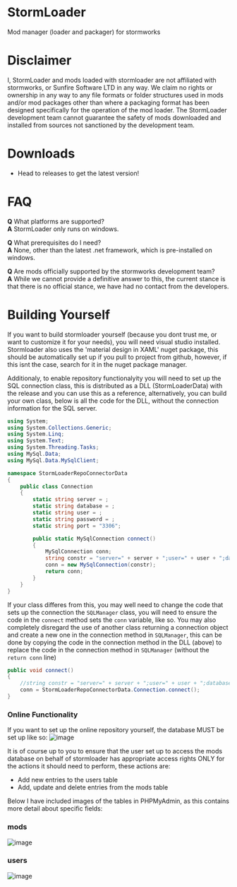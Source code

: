 # StormLoader
Mod manager (loader and packager) for stormworks

# Disclaimer
I, StormLoader and mods loaded with stormloader are not affiliated with stormworks, or Sunfire Software LTD in any way. We claim no rights or ownership in any way to any file formats or folder structures used in mods and/or mod packages other than where a packaging format has been designed specifically for the operation of the mod loader. The StormLoader development team cannot guarantee the safety of mods downloaded and installed from sources not sanctioned by the development team. 

# Downloads
- Head to releases to get the latest version!

# FAQ
**Q** What platforms are supported?<br>
**A** StormLoader only runs on windows.

**Q** What prerequisites do I need?<br>
**A** None, other than the latest .net framework, which is pre-installed on windows.

**Q** Are mods officially supported by the stormworks development team?<br>
**A** While we cannot provide a definitive answer to this, the current stance is that there is no official stance, we have had no contact from the developers.

# Building Yourself
If you want to build stormloader yourself (because you dont trust me, or want to customize it for your needs), you will need visual studio installed. Stormloader also uses the 'material design in XAML' nuget package, this should be automatically set up if you pull to project from github, however, if this isnt the case, search for it in the nuget package manager.

Additionaly, to enable repository functionalyity you will need to set up the SQL connection class, this is distributed as a DLL (StormLoaderData) with the release and you can use this as a reference, alternatively, you can build your own class, below is all the code for the DLL, without the connection information for the SQL server.

```C#
using System;
using System.Collections.Generic;
using System.Linq;
using System.Text;
using System.Threading.Tasks;
using MySql.Data;
using MySql.Data.MySqlClient;

namespace StormLoaderRepoConnectorData
{
    public class Connection
    {
        static string server = ;
        static string database = ;
        static string user = ;
        static string password = ;
        static string port = "3306";

        public static MySqlConnection connect()
        {
            MySqlConnection conn;
            string constr = "server=" + server + ";user=" + user + ";database=" + database + ";port=" + port + ";password=" + password;
            conn = new MySqlConnection(constr);
            return conn;
        }
    }
}
```
If your class differes from this, you may well need to change the code that sets up the connection the `SQLManager` class, you will need to ensure the code in the `connect` method sets the `conn` variable, like so. You may also completely disregard the use of another class returning a connection object and create a new one in the connection method in `SQLManager`, this can be done by copying the code in the connection method in the DLL (above) to replace the code in the connection method in `SQLManager` (without the `return conn` line)

```C#
public void connect()
{
    //string constr = "server=" + server + ";user=" + user + ";database=" + database + ";port=" + port + ";password=" + password;
    conn = StormLoaderRepoConnectorData.Connection.connect();
}
```
### Online Functionality
If you want to set up the online repository yourself, the database MUST be set up like so:
![image](https://user-images.githubusercontent.com/56686419/113419942-568cbd00-93c0-11eb-9efb-aae8061871e7.png)

It is of course up to you to ensure that the user set up to access the mods database on behalf of stormloader has appropriate access rights ONLY for the actions it should need to perform, these actions are:
* Add new entries to the users table
* Add, update and delete entries from the mods table

Below I have included images of the tables in PHPMyAdmin, as this contains more detail about specific fields:

### mods
![image](https://user-images.githubusercontent.com/56686419/113420287-f4808780-93c0-11eb-80e8-b2fb3ab1c16d.png)
### users
![image](https://user-images.githubusercontent.com/56686419/113420337-095d1b00-93c1-11eb-807e-9c302583f4b3.png)



